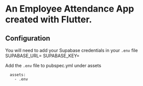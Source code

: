 # An Employee Attendance App created with Flutter.

## Configuration
You will need to add your Supabase credentials in your `.env` file
SUPABASE_URL=
SUPABASE_KEY=

Add the `.env` file to pubspec.yml under assets
```
  assets:
    - .env
```




